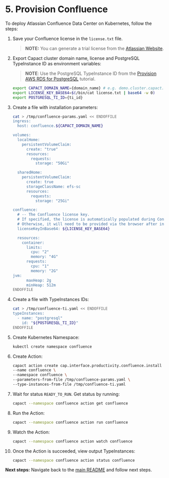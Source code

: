# 5. Provision Confluence

To deploy Atlassian Confluence Data Center on Kubernetes, follow the steps:

1. Save your Confluence license in the `license.txt` file. 

    >**NOTE:** You can generate a trial license from the [Atlassian Website](https://my.atlassian.com/license/evaluation).
    
1. Export Capact cluster domain name, license and PostgreSQL TypeInstance ID as environment variables:

    >**NOTE**: Use the PostgreSQL TypeInstance ID from the [Provision AWS RDS for PostgreSQL](./2-aws-rds-provisioning.md) tutorial.
   ```bash
   export CAPACT_DOMAIN_NAME={domain_name} # e.g. demo.cluster.capact.dev
   export LICENSE_KEY_BASE64=$(/bin/cat license.txt | base64 -w 0)
   export POSTGRESQL_TI_ID={ti_id} 
   ``` 

1. Create a file with installation parameters:

    ```bash
    cat > /tmp/confluence-params.yaml << ENDOFFILE
    ingress:
      host: confluence.${CAPACT_DOMAIN_NAME}
    
    volumes:
      localHome:
        persistentVolumeClaim:
          create: "true"
          resources:
            requests:
              storage: "50Gi"

      sharedHome:
        persistentVolumeClaim:
          create: true
          storageClassName: efs-sc
          resources:
            requests:
              storage: "25Gi"

    confluence:
      # -- The Confluence license key.
      # If specified, the license is automatically populated during Confluence setup.
      # Otherwise, it will need to be provided via the browser after initial startup.
      licenseKeyInBase64: ${LICENSE_KEY_BASE64}
    
      resources:
        container:
          limits:
            cpu: "2"
            memory: "4G"
          requests:
            cpu: "1"
            memory: "2G"
	jvm:
          maxHeap: 2g
          minHeap: 512m
    ENDOFFILE
    ```

1. Create a file with TypeInstances IDs:
 
    ```bash
    cat > /tmp/confluence-ti.yaml << ENDOFFILE
    typeInstances:
      - name: "postgresql"
        id: "${POSTGRESQL_TI_ID}"
    ENDOFFILE
    ```

1. Create Kubernetes Namespace:

    ```bash
    kubectl create namespace confluence
    ```

1. Create Action:

    ```bash
    capact action create cap.interface.productivity.confluence.install \
    --name confluence \
    --namespace confluence \
    --parameters-from-file /tmp/confluence-params.yaml \
    --type-instances-from-file /tmp/confluence-ti.yaml
    ```

1. Wait for status `READY_TO_RUN`. Get status by running:

   ```bash
   capact --namespace confluence action get confluence
   ```

1. Run the Action:

   ```bash
   capact --namespace confluence action run confluence
   ```

1. Watch the Action:

   ```bash
   capact --namespace confluence action watch confluence
   ```

1. Once the Action is succeeded, view output TypeInstances:

   ```bash
   capact --namespace confluence action status confluence
   ```
    
**Next steps:** Navigate back to the [main README](./README.md) and follow next steps.
